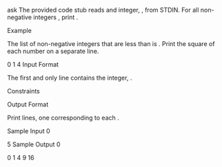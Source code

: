 ask
The provided code stub reads and integer, , from STDIN. For all non-negative integers , print .

Example

The list of non-negative integers that are less than  is . Print the square of each number on a separate line.

0
1
4
Input Format

The first and only line contains the integer, .

Constraints


Output Format

Print  lines, one corresponding to each .

Sample Input 0

5
Sample Output 0

0
1
4
9
16